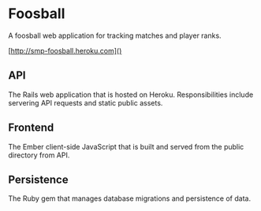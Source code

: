 # Foosball

A foosball web application for tracking matches and player ranks.

[http://smp-foosball.heroku.com]()

## API

The Rails web application that is hosted on Heroku. Responsibilities include
servering API requests and static public assets.

## Frontend

The Ember client-side JavaScript that is built and served from the public
directory from API.

## Persistence

The Ruby gem that manages database migrations and persistence of data.
